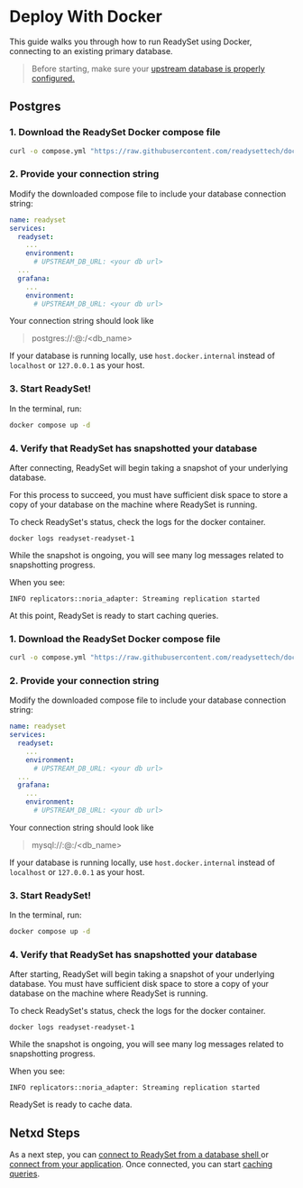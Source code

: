 # Deploy With Docker

This guide walks you through how to run ReadySet using Docker, connecting to an existing primary database.

> Before starting, make sure your [upstream database is properly configured.](undefined)

## Postgres

### 1. Download the ReadySet Docker compose file

```sh
curl -o compose.yml "https://raw.githubusercontent.com/readysettech/docs/main/docs/assets/compose.yml"
```

### 2. Provide your connection string

Modify the downloaded compose file to include your database connection string:

```yaml
name: readyset
services:
  readyset:
    ...
    environment:
      # UPSTREAM_DB_URL: <your db url>
  ...
  grafana:
    ...
    environment:
      # UPSTREAM_DB_URL: <your db url>
```

Your connection string should look like

> postgres://<username>:<password>@<host>:<port>/<db_name>
>
>
If your database is running locally, use `host.docker.internal` instead of `localhost` or `127.0.0.1` as your host.

### 3. Start ReadySet!

In the terminal, run:

```sh
docker compose up -d
```

### 4. Verify that ReadySet has snapshotted your database

After connecting, ReadySet will begin taking a snapshot of your underlying database.

For this process to succeed, you must have sufficient disk space to store a copy of your database on the machine where ReadySet is running.

To check ReadySet's status, check the logs for the docker container.

```undefined
docker logs readyset-readyset-1
```

While the snapshot is ongoing, you will see many log messages related to snapshotting progress.

When you see:

```undefined
INFO replicators::noria_adapter: Streaming replication started
```

At this point, ReadySet is ready to start caching queries.

### 1. Download the ReadySet Docker compose file

```sh
curl -o compose.yml "https://raw.githubusercontent.com/readysettech/docs/main/docs/assets/compose.yml"
```

### 2. Provide your connection string

Modify the downloaded compose file to include your database connection string:

```yaml
name: readyset
services:
  readyset:
    ...
    environment:
      # UPSTREAM_DB_URL: <your db url>
  ...
  grafana:
    ...
    environment:
      # UPSTREAM_DB_URL: <your db url>
```

Your connection string should look like

> mysql://<username>:<password>@<host>:<port>/<db_name>
>
>
If your database is running locally, use `host.docker.internal` instead of `localhost` or `127.0.0.1` as your host.

### 3. Start ReadySet!

In the terminal, run:

```sh
docker compose up -d
```

### 4. Verify that ReadySet has snapshotted your database

After starting, ReadySet will begin taking a snapshot of your underlying database.  You must have sufficient disk space to store a copy of your database on the machine where ReadySet is running.

To check ReadySet's status, check the logs for the docker container.

```undefined
docker logs readyset-readyset-1
```

While the snapshot is ongoing, you will see many log messages related to snapshotting progress.

When you see:

```undefined
INFO replicators::noria_adapter: Streaming replication started
```

ReadySet is ready to cache data.

## Netxd Steps

As a next step, you can [connect to ReadySet from a database shell ](/connect/connect-via-database-shell)or [connect from your application](/connect/connect-an-application-via-an-orm). Once connected, you can start [caching queries](/cache/creating-a-cache).


